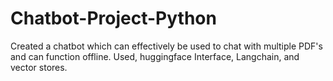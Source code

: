 # Chatbot-Project-Python
Created a chatbot which can effectively be used to chat with multiple PDF's and can function offline. Used, huggingface Interface, Langchain, and vector stores.


